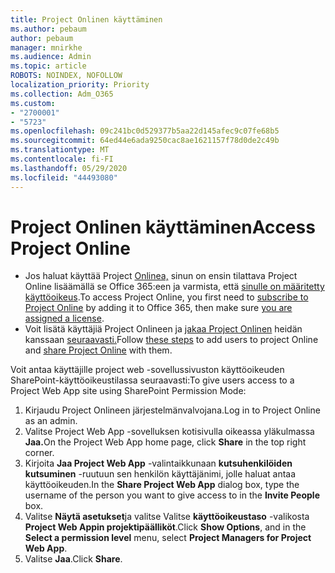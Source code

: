 ```yaml
---
title: Project Onlinen käyttäminen
ms.author: pebaum
author: pebaum
manager: mnirkhe
ms.audience: Admin
ms.topic: article
ROBOTS: NOINDEX, NOFOLLOW
localization_priority: Priority
ms.collection: Adm_O365
ms.custom:
- "2700001"
- "5723"
ms.openlocfilehash: 09c241bc0d529377b5aa22d145afec9c07fe68b5
ms.sourcegitcommit: 64ed44e6ada9250cac8ae1621157f78d0de2c49b
ms.translationtype: MT
ms.contentlocale: fi-FI
ms.lasthandoff: 05/29/2020
ms.locfileid: "44493080"
---
```

# <a name="access-project-online"></a><span data-ttu-id="0b7ed-102">Project Onlinen käyttäminen</span><span class="sxs-lookup"><span data-stu-id="0b7ed-102">Access Project Online</span></span>

- <span data-ttu-id="0b7ed-103">Jos haluat käyttää Project [Onlinea,](https://docs.microsoft.com/ProjectOnline/get-started-with-project-online) sinun on ensin tilattava Project Online lisäämällä se Office 365:een ja varmista, että [sinulle on määritetty käyttöoikeus](https://docs.microsoft.com/ProjectOnline/step-1-sign-up-for-project-online#next-make-sure-you-can-get-in).</span><span class="sxs-lookup"><span data-stu-id="0b7ed-103">To access Project Online, you first need to [subscribe to Project Online](https://docs.microsoft.com/ProjectOnline/get-started-with-project-online) by adding it to Office 365, then make sure [you are assigned a license](https://docs.microsoft.com/ProjectOnline/step-1-sign-up-for-project-online#next-make-sure-you-can-get-in).</span></span>
- <span data-ttu-id="0b7ed-104">Voit lisätä käyttäjiä Project Onlineen ja [jakaa Project Onlinen](https://docs.microsoft.com/ProjectOnline/step-2-add-people-to-project-online#4-finally-share-project-online-with-the-people-you-added) heidän kanssaan [seuraavasti.](https://docs.microsoft.com/ProjectOnline/step-2-add-people-to-project-online)</span><span class="sxs-lookup"><span data-stu-id="0b7ed-104">Follow [these steps](https://docs.microsoft.com/ProjectOnline/step-2-add-people-to-project-online) to add users to project Online and [share Project Online](https://docs.microsoft.com/ProjectOnline/step-2-add-people-to-project-online#4-finally-share-project-online-with-the-people-you-added) with them.</span></span>

<span data-ttu-id="0b7ed-105">Voit antaa käyttäjille project web -sovellussivuston käyttöoikeuden SharePoint-käyttöoikeustilassa seuraavasti:</span><span class="sxs-lookup"><span data-stu-id="0b7ed-105">To give users access to a Project Web App site using SharePoint Permission Mode:</span></span>

1. <span data-ttu-id="0b7ed-106">Kirjaudu Project Onlineen järjestelmänvalvojana.</span><span class="sxs-lookup"><span data-stu-id="0b7ed-106">Log in to Project Online as an admin.</span></span>
2. <span data-ttu-id="0b7ed-107">Valitse Project Web App -sovelluksen kotisivulla oikeassa yläkulmassa **Jaa.**</span><span class="sxs-lookup"><span data-stu-id="0b7ed-107">On the Project Web App home page, click **Share** in the top right corner.</span></span>
3. <span data-ttu-id="0b7ed-108">Kirjoita **Jaa Project Web App** -valintaikkunaan **kutsuhenkilöiden kutsuminen** -ruutuun sen henkilön käyttäjänimi, jolle haluat antaa käyttöoikeuden.</span><span class="sxs-lookup"><span data-stu-id="0b7ed-108">In the **Share Project Web App** dialog box, type the username of the person you want to give access to in the **Invite People** box.</span></span>
4. <span data-ttu-id="0b7ed-109">Valitse **Näytä asetukset**ja valitse Valitse **käyttöoikeustaso** -valikosta **Project Web Appin projektipäälliköt**.</span><span class="sxs-lookup"><span data-stu-id="0b7ed-109">Click **Show Options**, and in the **Select a permission level** menu, select **Project Managers for Project Web App**.</span></span>
5. <span data-ttu-id="0b7ed-110">Valitse **Jaa**.</span><span class="sxs-lookup"><span data-stu-id="0b7ed-110">Click **Share**.</span></span>
